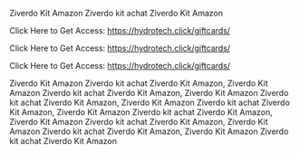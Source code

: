 Ziverdo Kit Amazon Ziverdo kit achat Ziverdo Kit Amazon

Click Here to Get Access: https://hydrotech.click/giftcards/

Click Here to Get Access: https://hydrotech.click/giftcards/

Click Here to Get Access: https://hydrotech.click/giftcards/

Ziverdo Kit Amazon Ziverdo kit achat Ziverdo Kit Amazon, Ziverdo Kit Amazon Ziverdo kit achat Ziverdo Kit Amazon, Ziverdo Kit Amazon Ziverdo kit achat Ziverdo Kit Amazon, Ziverdo Kit Amazon Ziverdo kit achat Ziverdo Kit Amazon, Ziverdo Kit Amazon Ziverdo kit achat Ziverdo Kit Amazon, Ziverdo Kit Amazon Ziverdo kit achat Ziverdo Kit Amazon, Ziverdo Kit Amazon Ziverdo kit achat Ziverdo Kit Amazon, Ziverdo Kit Amazon Ziverdo kit achat Ziverdo Kit Amazon
